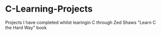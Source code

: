 # C-Learning-Projects
Projects I have completed whilst learingin C through Zed Shaws "Learn C the Hard Way" book
